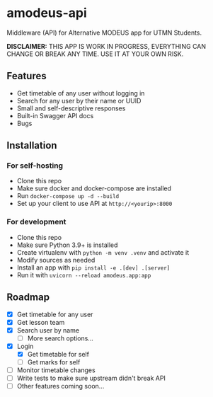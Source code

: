 # amodeus-api

Middleware (API) for Alternative MODEUS app for UTMN Students.

**DISCLAIMER:** THIS APP IS WORK IN PROGRESS, EVERYTHING CAN CHANGE OR BREAK ANY TIME. USE IT AT
YOUR OWN RISK.

## Features

- Get timetable of any user without logging in
- Search for any user by their name or UUID
- Small and self-descriptive responses
- Built-in Swagger API docs
- Bugs

## Installation

### For self-hosting

- Clone this repo
- Make sure docker and docker-compose are installed
- Run `docker-compose up -d --build`
- Set up your client to use API at `http://<yourip>:8000`

### For development

- Clone this repo
- Make sure Python 3.9+ is installed
- Create virtualenv with `python -m venv .venv` and activate it
- Modify sources as needed
- Install an app with `pip install -e .[dev] .[server]`
- Run it with `uvicorn --reload amodeus.app:app`

## Roadmap

- [x] Get timetable for any user
- [x] Get lesson team
- [x] Search user by name
  - [ ] More search options...
- [x] Login
  - [x] Get timetable for self
  - [ ] Get marks for self
- [ ] Monitor timetable changes
- [ ] Write tests to make sure upstream didn't break API
- [ ] Other features coming soon...
